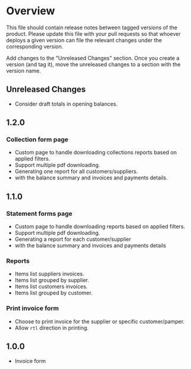 # Overview

This file should contain release notes between tagged versions of the product. Please update this file with your pull
requests so that whoever deploys a given version can file the relevant changes under the corresponding version.

Add changes to the "Unreleased Changes" section. Once you create a version (and tag it), move the unreleased changes
to a section with the version name.

## Unreleased Changes

* Consider draft totals in opening balances.

## 1.2.0

### Collection form page

* Custom page to handle downloading collections reports based on applied filters.
* Support multiple pdf downloading.
* Generating one report for all customers/suppliers.
* with the balance summary and invoices and payments details.


## 1.1.0

### Statement forms page

* Custom page to handle downloading reports based on applied filters.
* Support multiple pdf downloading.
* Generating a report for each customer/supplier 
* with the balance summary and invoices and payments  details

### Reports

* Items list suppliers invoices.
* Items list grouped by supplier.
* Items list customers invoices.
* Items list grouped by customer.

### Print invoice form

* Choose to print invoice for the supplier or specific customer/pamper.
* Allow `rtl` direction in printing.

## 1.0.0

* Invoice form